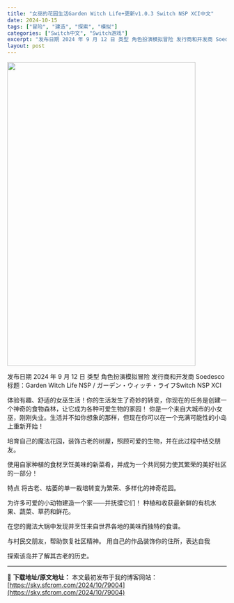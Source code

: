 ```yaml
---
title: "女巫的花园生活Garden Witch Life+更新v1.0.3 Switch NSP XCI中文"
date: 2024-10-15
tags: ["冒险", "建造", "探索", "模拟"]
categories: ["Switch中文", "Switch游戏"]
excerpt: "发布日期 2024 年 9 月 12 日 类型 角色扮演模拟冒险 发行商和开发商 Soedesco 标题：Garden Witch Life NSP / ガーデン・ウィッチ・ライフSwitch NSP XCI 体验有趣、舒适的女巫生活！你的生活发生了奇妙的转变，你现在的任务是创建一个神奇的食物森林，&hellip;"
layout: post
---
```


<img class="aligncenter size-full wp-image-79005" src="https://sky.sfcrom.com/wp-content/uploads/2024/10/2024101509015242.webp" alt="" width="432" height="698" />

发布日期 2024 年 9 月 12 日
类型 角色扮演模拟冒险
发行商和开发商 Soedesco
标题：Garden Witch Life NSP / ガーデン・ウィッチ・ライフSwitch NSP XCI

体验有趣、舒适的女巫生活！你的生活发生了奇妙的转变，你现在的任务是创建一个神奇的食物森林，让它成为各种可爱生物的家园！
你是一个来自大城市的小女巫，刚刚失业。生活并不如你想象的那样，但现在你可以在一个充满可能性的小岛上重新开始！

培育自己的魔法花园，装饰古老的树屋，照顾可爱的生物，并在此过程中结交朋友。

使用自家种植的食材烹饪美味的新菜肴，并成为一个共同努力使其繁荣的美好社区的一部分！

特点
将古老、枯萎的单一栽培转变为繁荣、多样化的神奇花园。

为许多可爱的小动物建造一个家——并抚摸它们！
种植和收获最新鲜的有机水果、蔬菜、草药和鲜花。

在您的魔法大锅中发现并烹饪来自世界各地的美味而独特的食谱。

与村民交朋友，帮助恢复社区精神。
用自己的作品装饰你的住所，表达自我

探索该岛并了解其古老的历史。

---
📖 **下载地址/原文地址：** 本文最初发布于我的博客网站：[https://sky.sfcrom.com/2024/10/79004](https://sky.sfcrom.com/2024/10/79004)

